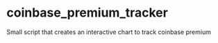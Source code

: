 # coinbase_premium_tracker
Small script that creates an interactive chart to track coinbase premium
